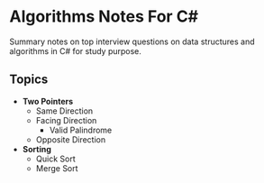 # Algorithms Notes For C#
Summary notes on top interview questions on data structures and algorithms in C# for study purpose.

## Topics
- **Two Pointers**
  - Same Direction
  - Facing Direction
    - Valid Palindrome
  - Opposite Direction
- **Sorting**
  - Quick Sort 
  - Merge Sort
